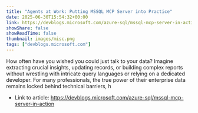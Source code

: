 ```yaml
---
title: "Agents at Work: Putting MSSQL MCP Server into Practice"
date: 2025-06-30T15:54:32+00:00
link: https://devblogs.microsoft.com/azure-sql/mssql-mcp-server-in-action
showShare: false
showReadTime: false
thumbnail: images/misc.png
tags: ["devblogs.microsoft.com"]
---
```

How often have you wished you could just talk to your data? Imagine extracting crucial insights, updating records, or building complex reports without wrestling with intricate query languages or relying on a dedicated developer. For many professionals, the true power of their enterprise data remains locked behind technical barriers, h

- Link to article: https://devblogs.microsoft.com/azure-sql/mssql-mcp-server-in-action